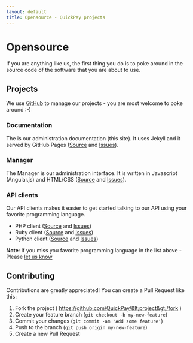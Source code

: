 ```yaml
---
layout: default
title: Opensource - QuickPay projects
---
```


# Opensource

If you are anything like us, the first thing you do is to poke around in the source code of the software that you are about to use.

## Projects

We use [GitHub](https://github.com/QuickPay) to manage our projects - you are most welcome to poke around :-)

### Documentation

The is our administration documentation (this site). It uses Jekyll and it served by GitHub Pages ([Source](https://github.com/QuickPay/QuickPay.github.io) and [Issues](https://github.com/QuickPay/QuickPay.github.io/issues)).

### Manager

The Manager is our administration interface. It is written in Javascript (Angular.js) and HTML/CSS ([Source](https://github.com/QuickPay/manager) and [Issues](https://github.com/QuickPay/manager/issues)).

### API clients

Our API clients makes it easier to get started talking to our API using your favorite programming language.

* PHP client ([Source](https://github.com/QuickPay/quickpay-php-client) and [Issues](https://github.com/QuickPay/quickpay-php-client/issues))
* Ruby client ([Source](https://github.com/QuickPay/quickpay-ruby-client) and [Issues](https://github.com/QuickPay/quickpay-ruby-client/issues))
* Python client ([Source](https://github.com/QuickPay/quickpay-python-client) and [Issues](https://github.com/QuickPay/quickpay-python-client/issues))

**Note**: If you miss you favorite programming language in the list above - Please [let us know](https://quickpay.net/about)

## Contributing

Contributions are greatly appreciated! You can create a Pull Request like this:

1. Fork the project ( https://github.com/QuickPay/&lt;project&gt;/fork )
2. Create your feature branch (`git checkout -b my-new-feature`)
3. Commit your changes (`git commit -am 'Add some feature'`)
4. Push to the branch (`git push origin my-new-feature`)
5. Create a new Pull Request
